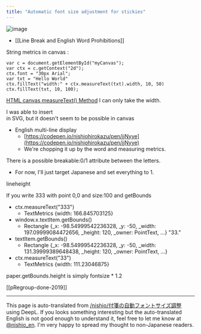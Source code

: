 ```yaml
---
title: "Automatic font size adjustment for stickies"
---
```


![image](https://gyazo.com/04429673a388276b95d828e95b60ec78/thumb/1000)

- [[Line Break and English Word Prohibitions]]


String metrics in canvas
:

```
var c = document.getElementById("myCanvas");
var ctx = c.getContext("2d");
ctx.font = "30px Arial";
var txt = "Hello World"
ctx.fillText("width:" + ctx.measureText(txt).width, 10, 50)
ctx.fillText(txt, 10, 100);
```

[HTML canvas measureText() Method](https://www.w3schools.com/tags/canvas_measuretext.asp)
I can only take the width.

I was able to insert <br/> in SVG, but it doesn't seem to be possible in canvas
- English multi-line display
    - [https://codepen.io/nishiohirokazu/pen/jjNyye](https://codepen.io/nishiohirokazu/pen/jjNyye)
    - We're chopping it up by the word and measuring metrics.

There is a possible breakable:0/1 attribute between the letters.
- For now, I'll just target Japanese and set everything to 1.

lineheight

If you write 333 with point 0,0 and size:100 and getBounds
- ctx.measureText("333")
    - TextMetrics {width: 166.845703125}
- window.x.textItem.getBounds()
    - Rectangle {_x: -98.54999542236328, _y: -50, _width: 197.09999084472656, _height: 120, _owner: PointText, …}
"33."
- textItem.getBounds()
    - Rectangle {_x: -98.54999542236328, _y: -50, _width: 131.39999389648438, _height: 120, _owner: PointText, …}
- ctx.measureText("33")
    - TextMetrics {width: 111.23046875}

paper.getBounds.height is simply fontsize * 1.2

[[pRegroup-done-2019]]

---
This page is auto-translated from [/nishio/付箋の自動フォントサイズ調整](https://scrapbox.io/nishio/付箋の自動フォントサイズ調整) using DeepL. If you looks something interesting but the auto-translated English is not good enough to understand it, feel free to let me know at [@nishio_en](https://twitter.com/nishio_en). I'm very happy to spread my thought to non-Japanese readers.